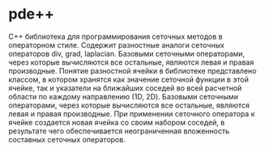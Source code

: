 # pde++
С++ библиотека для программирования сеточных методов в операторном стиле. Содержит разностные аналоги сеточных операторов div, grad, laplacian. Базовыми сеточными операторами, через которые вычисляются все остальные, являются левая и правая производные. Понятие разностной ячейки в библиотеке представлено классом, в котором хранятся как значение сеточной функции в этой ячейке, так и указатели на ближайших соседей во всей расчетной области по каждому направлению (1D, 2D). Базовыми сеточными операторами, через которые вычисляются все остальные, являются левая и правая производные. При применении сеточного оператора к ячейке создается новая ячейка со своим набором соседей, в результате чего обеспечивается неограниченная вложенность составных сеточных операторов. 
